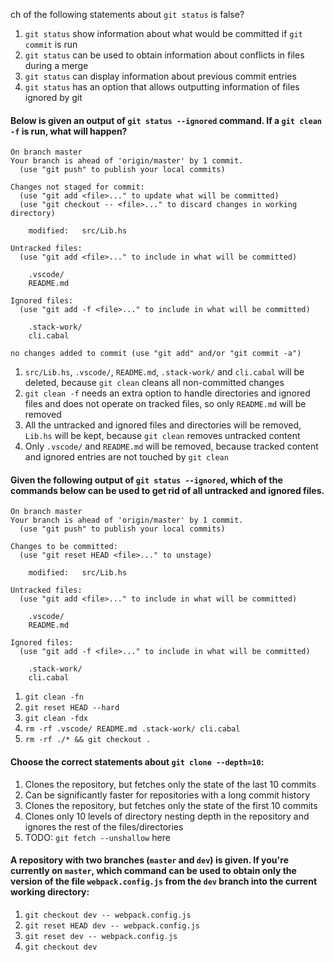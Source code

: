 ch of the following statements about `git status` is false?
1. `git status` show information about what would be committed if `git commit` is run
1. `git status` can be used to obtain information about conflicts in files during a merge
1. `git status` can display information about previous commit entries
1. `git status` has an option that allows outputting information of files ignored by git

#### Below is given an output of `git status --ignored`  command. If a `git clean -f` is run, what will happen?
```
On branch master
Your branch is ahead of 'origin/master' by 1 commit.
  (use "git push" to publish your local commits)

Changes not staged for commit:
  (use "git add <file>..." to update what will be committed)
  (use "git checkout -- <file>..." to discard changes in working directory)

	modified:   src/Lib.hs

Untracked files:
  (use "git add <file>..." to include in what will be committed)

	.vscode/
	README.md

Ignored files:
  (use "git add -f <file>..." to include in what will be committed)

	.stack-work/
	cli.cabal

no changes added to commit (use "git add" and/or "git commit -a")

```

1. `src/Lib.hs`, `.vscode/`, `README.md`, `.stack-work/` and `cli.cabal` will be deleted, because `git clean` cleans all non-committed changes
1. `git clean -f` needs an extra option to handle directories and ignored files and does not operate on tracked files, so only `README.md` will be removed
1. All the untracked and ignored files and directories will be removed, `Lib.hs` will be kept, because `git clean` removes untracked content
1. Only `.vscode/` and `README.md` will be removed, because tracked content and ignored entries are not touched by `git clean`

#### Given the following output of `git status --ignored`, which of the commands below can be used to get rid of all untracked and ignored files.
```
On branch master
Your branch is ahead of 'origin/master' by 1 commit.
  (use "git push" to publish your local commits)

Changes to be committed:
  (use "git reset HEAD <file>..." to unstage)

	modified:   src/Lib.hs

Untracked files:
  (use "git add <file>..." to include in what will be committed)

	.vscode/
	README.md

Ignored files:
  (use "git add -f <file>..." to include in what will be committed)

	.stack-work/
	cli.cabal

```
1. `git clean -fn`
1. `git reset HEAD --hard`
1. `git clean -fdx`
1. `rm -rf .vscode/ README.md .stack-work/ cli.cabal`
1. `rm -rf ./* && git checkout .`

#### Choose the correct statements about `git clone --depth=10`:
1. Clones the repository, but fetches only the state of the last 10 commits
1. Can be significantly faster for repositories with a long commit history
1. Clones the repository, but fetches only the state of the first 10 commits
1. Clones only 10 levels of directory nesting depth in the repository and ignores the rest of the files/directories
1. TODO: `git fetch --unshallow` here

#### A repository with two branches (`master` and `dev`) is given. If you're currently on `master`, which command can be used to obtain only the version of the file `webpack.config.js` from the `dev` branch into the current working directory:
1. `git checkout dev -- webpack.config.js`
1. `git reset HEAD dev -- webpack.config.js`
1. `git reset dev -- webpack.config.js`
1. `git checkout dev`
